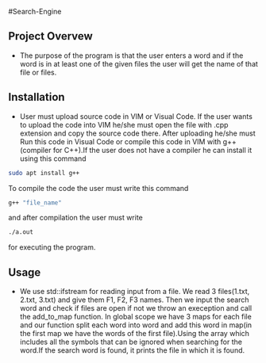 #Search-Engine

## Project Overvew
- The purpose of the program is that the user enters a word and if the word is in at least one of the given files the user will get the name of that file or files.

## Installation
- User must upload source code in VIM or Visual Code. If the user wants to upload the code into VIM he/she must open the file with .cpp extension and copy the source code there. After uploading he/she must Run this code in Visual Code or compile this code in VIM with g++(compiler for C++).If the user does  not have a compiler he can install it using this command 

```sh
sudo apt install g++ 
```
To compile the code the user must write this command

```sh
g++ "file_name"
```
and after compilation the user must write

```sh
./a.out
```
for executing the program.

## Usage
- We use std::ifstream for reading input from a file. We read 3 files(1.txt, 2.txt, 3.txt) and give them F1, F2, F3 names. Then we input the search word and check if files are open if not we throw an exeception and call the add_to_map function. In global scope we have 3 maps for each file and our function split each word into word and add this word in map(in the first map we have the words of the first file).Using the array which includes all the symbols that can be ignored when searching for the word.If the search word is found, it prints the file in which it is found. 
